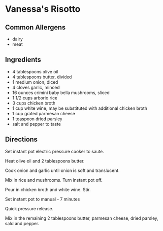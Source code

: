 # Vanessa's Risotto

## Common Allergens
* dairy
* meat

## Ingredients
* 4 tablespoons olive oil  
* 4 tablespoons butter, divided  
* 1 medium onion, diced  
* 4 cloves garlic, minced  
* 16 ounces crimini baby bella mushrooms, sliced  
* 1 1/2 cups arborio rice  
* 3 cups chicken broth  
* 1 cup white wine, may be substituted with additional chicken broth  
* 1 cup grated parmesan cheese  
* 1 teaspoon dried parsley  
* salt and pepper to taste

## Directions
Set instant pot electric pressure cooker to saute.

Heat olive oil and 2 tablespoons butter.

Cook onion and garlic until onion is soft and translucent.

Mix in rice and mushrooms. Turn instant pot off.

Pour in chicken broth and white wine. Stir.

Set instant pot to manual - 7 minutes

Quick pressure release.

Mix in the remaining 2 tablespoons butter, parmesan cheese, dried parsley, sald and pepper.